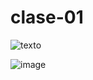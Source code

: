 # clase-01

![texto](./img/foto.jpg)


![image](https://github.com/user-attachments/assets/04514cf2-9551-4ec1-96fc-b91b570d3744)
